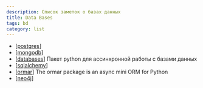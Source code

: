 ```yaml
---
description: Список заметок о базах данных
title: Data Bases
tags: bd
category: list
---
```


- [[postgres]]
- [[mongodb]]
- [[databases]] Пакет python для ассинхронной работы с базами данных
- [[sqlalchemy]]
- [[ormar]] The ormar package is an async mini ORM for Python
- [[neo4j]]

[//begin]: # "Autogenerated link references for markdown compatibility"
[postgres]: ../notes/postgres "Postgres"
[mongodb]: ../notes/mongodb "MongoDB"
[databases]: ../notes/databases "Databases"
[sqlalchemy]: sqlalchemy "Sqlalchemy"
[ormar]: ../notes/ormar "Ormar"
[neo4j]: ../notes/neo4j "Neo4j graph data base"
[//end]: # "Autogenerated link references"
